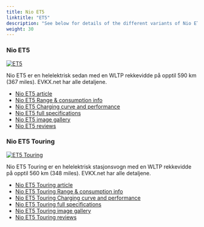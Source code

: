 ```yaml
---
title: Nio ET5
linktitle: "ET5"
description: "See below for details of the different variants of Nio ET5"
weight: 30
---
```

### Nio ET5

<a href="/models/nio/et5/et5/"><img src="https://media.evkx.net/multimedia/models/nio/et5/et5/main_1_st.jpg" class="img-fluid" alt="ET5" ></a>

Nio ET5 er en helelektrisk sedan med en WLTP rekkevidde på opptil 590 km (367 miles). EVKX.net har alle detaljene. 

- [Nio ET5 article](/models/nio/et5/et5/)
- [Nio ET5 Range & consumption info](/models/nio/et5/et5/rangeandconsumption)
- [Nio ET5 Charging curve and performance](/models/nio/et5/et5/chargingcurve)
- [Nio ET5 full specifications](/models/nio/et5/et5/specifications)
- [Nio ET5 image gallery](/models/nio/et5/et5/gallery)
- [Nio ET5 reviews](/models/nio/et5/et5/reviews)

### Nio ET5 Touring

<a href="/models/nio/et5/et5_touring/"><img src="https://media.evkx.net/multimedia/models/nio/et5/et5_touring/main_1_st.jpg" class="img-fluid" alt="ET5 Touring" ></a>

Nio ET5 Touring er en helelektrisk stasjonsvogn med en WLTP rekkevidde på opptil 560 km (348 miles). EVKX.net har alle detaljene. 

- [Nio ET5 Touring article](/models/nio/et5/et5_touring/)
- [Nio ET5 Touring Range & consumption info](/models/nio/et5/et5_touring/rangeandconsumption)
- [Nio ET5 Touring Charging curve and performance](/models/nio/et5/et5_touring/chargingcurve)
- [Nio ET5 Touring full specifications](/models/nio/et5/et5_touring/specifications)
- [Nio ET5 Touring image gallery](/models/nio/et5/et5_touring/gallery)
- [Nio ET5 Touring reviews](/models/nio/et5/et5_touring/reviews)

